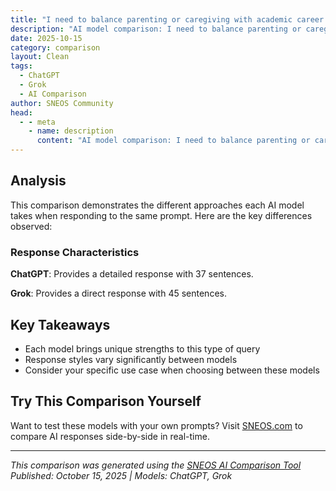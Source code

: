 ```yaml
---
title: "I need to balance parenting or caregiving with academic career. Guide me: 1) Use family leave policies available"
description: "AI model comparison: I need to balance parenting or caregiving with academic career. Guide me: 1) Use family leave polici..."
date: 2025-10-15
category: comparison
layout: Clean
tags:
  - ChatGPT
  - Grok
  - AI Comparison
author: SNEOS Community
head:
  - - meta
    - name: description
      content: "AI model comparison: I need to balance parenting or caregiving with academic career. Guide me: 1) Use family leave policies available..."
---
```


<ChatComparison
  title="I need to balance parenting or caregiving with academic career. Guide me: 1) Use family leave policies available"
  prompt="I need to balance parenting or caregiving with academic career. Guide me: 1) Use family leave policies available"
  :responses='{"ChatGPT": "Balancing parenting or caregiving with an academic career can be challenging, but using family leave policies effectively can provide you with the flexibility and support you need. Here\u2019s how to navigate this:\n\n### 1. Understand Your Institution\u0027s Family Leave Policies\n\n- **Review the Policy Documents**: Start by reviewing your institution\u0027s human resources documentation about family leave. This can usually be found on the HR website or through your department\u2019s administrative staff.\n\n- **Types of Leave Available**: Familiarize yourself with different types of leave, which may include:\n  - **Parental Leave**: Often available for the birth or adoption of a child.\n  - **Caregiver Leave**: Sometimes offered for taking care of a sick family member.\n  - **FMLA (Family and Medical Leave Act)**: If you\u0027re in the U.S., understand your rights under FMLA, which allows eligible employees to take up to 12 weeks of unpaid leave for family or medical reasons without losing their job.\n\n### 2. Plan Ahead for Leave\n\n- **Timing**: If possible, plan your leave around key academic milestones (e.g., semester breaks, summer) to minimize disruption to your academic responsibilities.\n- **Notification**: Notify your department as soon as you know you will need to take leave. Most institutions have specific timelines for notifying administration.\n- **Formal Requests**: Submit any necessary formal requests or documentation for your leave in a timely manner, following your institution\u0027s procedures.\n\n### 3. Communication with Your Department\n\n- **Discuss with Your Supervisor**: Have an open dialogue with your department chair or supervisor about your need for leave. Be clear about your situation and the amount of leave you will need.\n- **Propose a Plan**: Suggest how your responsibilities could be managed during your absence. This could involve arranging for someone to cover your classes, collaborative projects, or advising responsibilities.\n\n### 4. Explore Flexible Work Arrangements\n\n- **Remote Work**: Inquire if there\u2019s an option to work remotely, especially if you have the flexibility to continue some duties while managing caregiving responsibilities.\n- **Reduced Load**: Discuss the possibility of adjusting your teaching load or research commitments during the period of your leave or shortly thereafter.\n\n### 5. Utilize Support Services\n\n- **Childcare Resources**: Check if your institution offers childcare services or subsidies to help with your caregiving duties.\n- **Family Support Programs**: Look for workshops, seminars, or support groups focused on balancing work and family life that your institution may offer.\n\n### 6. Develop a Support Network\n\n- **Connect with Peers**: Reach out to colleagues in your department or broader academic community who also balance caregiving responsibilities. They can provide insights and share experiences.\n- **Find Mentors**: Look for mentors who understand the challenges and can offer guidance on how to navigate your academic career while managing family responsibilities.\n\n### 7. Self-Care and Balance\n\n- **Prioritize Well-being**: Remember to take care of your own well-being. Balancing work and family can be taxing, so ensure you allocate time for self-care, whether through exercise, hobbies, or relaxation.\n- **Set Boundaries**: Create clear boundaries between work and home life so that you can focus on each responsibility without feeling overwhelmed.\n\n### Conclusion\n\nBalancing an academic career with parenting or caregiving is a multifaceted challenge, but by leveraging family leave policies and communicating effectively with your institution, you can create a more manageable schedule. Always keep in mind that seeking support and utilizing resources can significantly alleviate some of the stress involved in this balancing act.", "Grok": "### 1. Using Family Leave Policies Available\n\nFamily leave policies can provide crucial time off to care for newborns, adopted children, or seriously ill family members without losing your job or benefits. Start by identifying what\u0027s available to you based on your location, employer, and employment status. Here\u0027s a step-by-step guide:\n\n#### Assess Your Eligibility\n- **Federal Laws (U.S. Focus, Adapt for Your Country):** In the United States, the Family and Medical Leave Act (FMLA) offers up to 12 weeks of unpaid, job-protected leave per year for qualifying reasons (e.g., birth, adoption, or caring for a family member with a serious health condition). You\u0027re eligible if you\u0027ve worked for your employer for at least 12 months, logged 1,250 hours, and your employer has 50\u002B employees within 75 miles. Note: FMLA is unpaid unless combined with paid options below.\n- **State and Local Laws:** Many U.S. states expand on FMLA. For example:\n  - California, New York, and New Jersey offer paid family leave (PFL) through state insurance programs, providing 60-90% of your wages for 6-12 weeks.\n  - Check your state\u0027s labor department website (e.g., via dol.gov for federal resources or your state\u0027s equivalent).\n- **International Options:** If you\u0027re outside the U.S., look into equivalents like the EU\u0027s maternity/parental leave directive (up to 4 months paid per parent) or Canada\u0027s Employment Insurance (EI) for parental benefits (up to 18 months shared between parents).\n- **Employer-Specific Policies:** Review your university or institution\u0027s HR handbook. Many academic employers offer additional perks like tenure-track extensions, reduced teaching loads, or paid parental leave beyond FMLA (e.g., up to 6-12 months at places like Harvard or Stanford).\n\n#### How to Access It\n- **Document and Notify:** As soon as possible (ideally 30 days in advance for foreseeable events), submit a written request to HR with supporting documentation (e.g., doctor\u0027s note or birth certificate). Use templates from resources like the U.S. Department of Labor.\n- **Combine with Paid Options:** Pair unpaid FMLA with short-term disability insurance, accrued sick/vacation time, or employer-paid leave to get partial or full pay. If self-employed or in academia without formal employment, explore freelance protections or union benefits.\n- **Protect Your Career:** During leave, communicate with your department head about ongoing research or teaching coverage. Many academics successfully use leave to maintain grants and publications by planning ahead.\n\n#### Potential Challenges and Tips\n- **Academic Tenure Clock:** In higher education, policies like the \u0022stop-the-clock\u0022 option pause tenure reviews during leave\u2014request this explicitly.\n- **If Ineligible:** If your employer is small or you\u0027re early-career, advocate for policy changes or seek legal advice from organizations like the ACLU or AFT (American Federation of Teachers).\n- **Resources:** Consult eeoc.gov for discrimination protections, or familyleave.org for global comparisons. Track your rights to avoid retaliation.\n\nThis is a strong starting point for balancing care and career. If you\u0027d like guidance on the next points (e.g., time management strategies or networking in academia), provide more details about your situation, such as your location or field."}' published-date="{DateTime.UtcNow:HH:mm}"
/>

## Analysis

This comparison demonstrates the different approaches each AI model takes when responding to the same prompt. Here are the key differences observed:

### Response Characteristics

**ChatGPT**: Provides a detailed response with 37 sentences. 

**Grok**: Provides a direct response with 45 sentences. 

## Key Takeaways

- Each model brings unique strengths to this type of query
- Response styles vary significantly between models
- Consider your specific use case when choosing between these models

## Try This Comparison Yourself

Want to test these models with your own prompts? Visit [SNEOS.com](https://sneos.com) to compare AI responses side-by-side in real-time.

---

*This comparison was generated using the [SNEOS AI Comparison Tool](https://sneos.com)*
*Published: October 15, 2025 | Models: ChatGPT, Grok*
